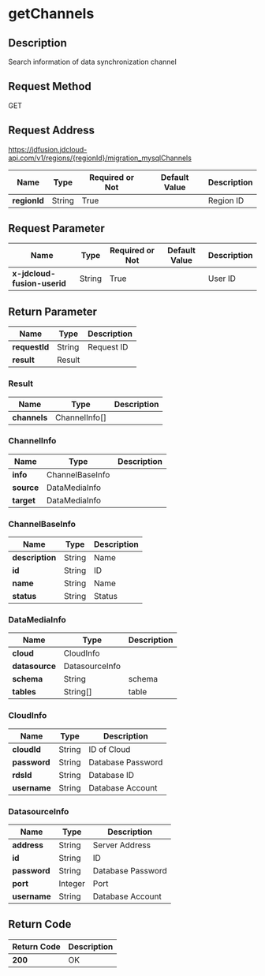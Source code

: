 # getChannels


## Description
Search information of data synchronization channel

## Request Method
GET

## Request Address
https://jdfusion.jdcloud-api.com/v1/regions/{regionId}/migration_mysqlChannels

|Name|Type|Required or Not|Default Value|Description|
|---|---|---|---|---|
|**regionId**|String|True| |Region ID|

## Request Parameter
|Name|Type|Required or Not|Default Value|Description|
|---|---|---|---|---|
|**x-jdcloud-fusion-userid**|String|True| |User ID|


## Return Parameter
|Name|Type|Description|
|---|---|---|
|**requestId**|String|Request ID|
|**result**|Result| |

### Result
|Name|Type|Description|
|---|---|---|
|**channels**|ChannelInfo[]| |
### ChannelInfo
|Name|Type|Description|
|---|---|---|
|**info**|ChannelBaseInfo| |
|**source**|DataMediaInfo| |
|**target**|DataMediaInfo| |
### ChannelBaseInfo
|Name|Type|Description|
|---|---|---|
|**description**|String|Name|
|**id**|String|ID|
|**name**|String|Name|
|**status**|String|Status|
### DataMediaInfo
|Name|Type|Description|
|---|---|---|
|**cloud**|CloudInfo| |
|**datasource**|DatasourceInfo| |
|**schema**|String|schema|
|**tables**|String[]|table|
### CloudInfo
|Name|Type|Description|
|---|---|---|
|**cloudId**|String|ID of Cloud|
|**password**|String|Database Password|
|**rdsId**|String|Database ID|
|**username**|String|Database Account|
### DatasourceInfo
|Name|Type|Description|
|---|---|---|
|**address**|String|Server Address|
|**id**|String|ID|
|**password**|String|Database Password|
|**port**|Integer|Port|
|**username**|String|Database Account|

## Return Code
|Return Code|Description|
|---|---|
|**200**|OK|
